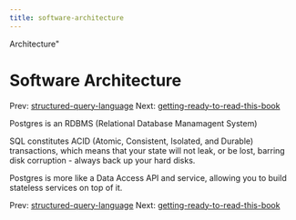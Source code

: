 ```yaml
---
title: software-architecture
---
```


Architecture"

# Software Architecture

Prev:
[structured-query-language](structured-query-language.md)
Next:
[getting-ready-to-read-this-book](getting-ready-to-read-this-book.md)

Postgres is an RDBMS (Relational Database Manamagent System)

SQL constitutes ACID (Atomic, Consistent, Isolated, and Durable)
transactions, which means that your state will not leak, or be lost,
barring disk corruption - always back up your hard disks.

Postgres is more like a Data Access API and service, allowing you to
build stateless services on top of it.

Prev:
[structured-query-language](structured-query-language.md)
Next:
[getting-ready-to-read-this-book](getting-ready-to-read-this-book.md)
